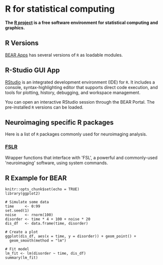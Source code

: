 # R for statistical computing

**The [R project](https://www.r-project.org/) is a free software environment for statistical computing and graphics.**

## R Versions

[BEAR Apps](https://bear-apps.bham.ac.uk/applications/R/) has several versions of `R` as loadable modules.

## R-Studio GUI App

[RStudio](https://posit.co/products/open-source/rstudio/#rstudio-server) is an integrated development environment (IDE) for `R`. It includes a console, syntax-highlighting editor that supports direct code execution, and tools for plotting, history, debugging, and workspace management.

You can open an interactive RStudio session through the BEAR Portal. The pre-installed `R` versions can be loaded.

## Neuroimaging specific R packages

Here is a list of `R` packages commonly used for neuroimaging analysis.

### [FSLR](https://bear-apps.bham.ac.uk/applications/fslr/)

Wrapper functions that interface with 'FSL', a powerful and commonly-used 'neuroimaging' software, using system commands.

## R Example for BEAR

```{r setup, include=FALSE}
knitr::opts_chunk$set(echo = TRUE)
library(ggplot2)

# Simulate some data
time     <- 0:99
set.seed(1)
noise    <- rnorm(100)
disorder <- time * 4 + 100 + noise * 20
dis_df   <- data.frame(time, disorder)

# Create a plot
ggplot(dis_df, aes(x = time, y = disorder)) + geom_point() +
  geom_smooth(method = "lm")

# Fit model
lm_fit <- lm(disorder ~ time, dis_df)
summary(lm_fit)
```
